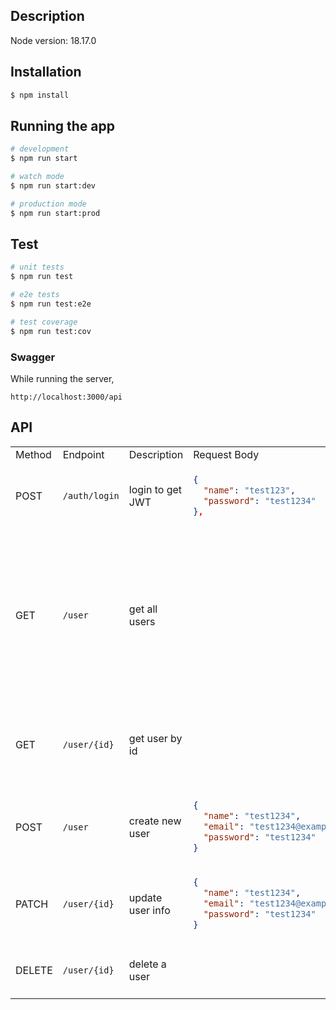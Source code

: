 ## Description

Node version: 18.17.0

## Installation

```bash
$ npm install
```

## Running the app

```bash
# development
$ npm run start

# watch mode
$ npm run start:dev

# production mode
$ npm run start:prod
```

## Test

```bash
# unit tests
$ npm run test

# e2e tests
$ npm run test:e2e

# test coverage
$ npm run test:cov
```

### Swagger

While running the server,

```url
http://localhost:3000/api
```

## API

<table>
<tr>
<td> Method </td> <td> Endpoint </td> <td> Description </td> <td> Request Body </td> <td> Response </td>
</tr>
<tr>
<td> POST </td>
<td>

```url
/auth/login
```

</td>
<td> login to get JWT </td>
<td>

```json
{
  "name": "test123",
  "password": "test1234"
},
```

</td>

<td>

```json
{
  "access_token": "string"
}
```

</td>

</tr>
<tr>
<td> GET </td>
<td>

```url
/user
```

</td>
<td> get all users </td>
<td>
</td>
<td>

```json
[
  {
    "id": "473dff46-8eb1-4bc4-811c-163201db294d",
    "name": "test123",
    "email": "test@example.com",
    "password": "$2b$10$LJBJ5U6yYeflRVJn4VaDGO/D7HBZqQ5bVVXwm5uzT2mcs9IY/bUsm"
  },
  {
    "id": "4becb117-6fe4-4e9c-9a16-d645768ffc3c	",
    "name": "test1234",
    "email": "test@example.com",
    "password": "$2b$10$LNBYxj3e0St2p1OmCj/EouKh8yYwt55K48kAbBA4U5.Zrg6e5OMb2"
  }
]
```

</td>

</tr>
<td> GET </td>
<td>

```url
/user/{id}
```

</td>
<td> get user by id </td>
<td>  </td>
<td>

```json
{
  "id": "473dff46-8eb1-4bc4-811c-163201db294d",
  "name": "test123",
  "email": "test@example.com",
  "password": "$2b$10$LJBJ5U6yYeflRVJn4VaDGO/D7HBZqQ5bVVXwm5uzT2mcs9IY/bUsm"
}
```

</td>

</tr>
<td> POST </td>
<td>

```url
/user
```

</td>
<td>create new user </td>
<td>

```json
{
  "name": "test1234",
  "email": "test1234@example.com",
  "password": "test1234"
}
```

</td>
<td>

```json
{
  "id": "473dff46-8eb1-4bc4-811c-163201db294d",
  "name": "test1234",
  "email": "test1234@example.com"
}
```

</td>

</tr>
<td> PATCH </td>
<td>

```url
/user/{id}
```

</td>
<td> update user info </td>
<td>

```json
{
  "name": "test1234",
  "email": "test1234@example.com",
  "password": "test1234"
}
```

</td>

<td>

```json
{
  "id": "473dff46-8eb1-4bc4-811c-163201db294d",
  "name": "test1234",
  "email": "test1234@example.com"
}
```

</td>

</tr>

</tr>
<td> DELETE </td>
<td>

```url
/user/{id}
```

</td>
<td> delete a user</td>
<td>
</td>

<td>

```json
{
  "affected": 0
}
```

</td>

</tr>
</table>

